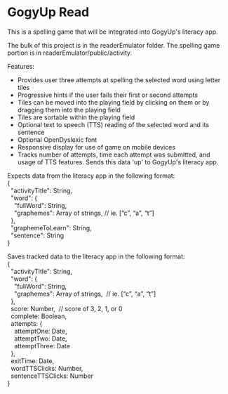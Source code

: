 GogyUp Read
===========

This is a spelling game that will be integrated into GogyUp's literacy app.

The bulk of this project is in the readerEmulator folder.
The spelling game portion is in readerEmulator/public/activity.

Features:
* Provides user three attempts at spelling the selected word using letter tiles
* Progressive hints if the user fails their first or second attempts
* Tiles can be moved into the playing field by clicking on them or by dragging them into the playing field
* Tiles are sortable within the playing field
* Optional text to speech (TTS) reading of the selected word and its sentence
* Optional OpenDyslexic font
* Responsive display for use of game on mobile devices
* Tracks number of attempts, time each attempt was submitted, and usage of TTS features. Sends this data 'up' to GogyUp's literacy app.

Expects data from the literacy app in the following format:  
{  
&nbsp;&nbsp;"activityTitle": String,  
&nbsp;&nbsp;"word": {  
&nbsp;&nbsp;&nbsp;&nbsp;"fullWord": String,  
&nbsp;&nbsp;&nbsp;&nbsp;"graphemes": Array of strings,   // ie. [“c”, “a”, “t”]  
&nbsp;&nbsp;},  
&nbsp;&nbsp;"graphemeToLearn": String,  
&nbsp;&nbsp;"sentence": String  
}  

Saves tracked data to the literacy app in the following format:  
{  
&nbsp;&nbsp;"activityTitle": String,  
&nbsp;&nbsp;"word": {  
&nbsp;&nbsp;&nbsp;&nbsp;"fullWord": String,  
&nbsp;&nbsp;&nbsp;&nbsp;"graphemes": Array of strings,&nbsp; // ie. [“c”, “a”, “t”]  
&nbsp;&nbsp;},  
&nbsp;&nbsp;score: Number,&nbsp; // score of 3, 2, 1, or 0  
&nbsp;&nbsp;complete: Boolean,  
&nbsp;&nbsp;attempts: {  
&nbsp;&nbsp;&nbsp;&nbsp;attemptOne: Date,  
&nbsp;&nbsp;&nbsp;&nbsp;attemptTwo: Date,  
&nbsp;&nbsp;&nbsp;&nbsp;attemptThree: Date  
&nbsp;&nbsp;},  
&nbsp;&nbsp;exitTime: Date,  
&nbsp;&nbsp;wordTTSClicks: Number,  
&nbsp;&nbsp;sentenceTTSClicks: Number  
}  

